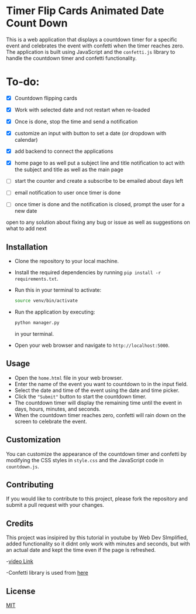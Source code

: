 
# Timer Flip Cards Animated Date Count Down

This is a web application that displays a countdown timer for a specific event and celebrates the event with confetti when the timer reaches zero. The application is built using JavaScript and the `confetti.js` library to handle the countdown timer and confetti functionality.

# To-do:
- [x] Countdown flipping cards
- [x] Work with selected date and not restart when re-loaded
- [x] Once is done, stop the time and send a notification
- [x] customize an input with button to set a date (or dropdown with calendar)
- [x] add backend to connect the applications
- [x] home page to as well put a subject line and title notification to act with the subject and title as well as the main page
- [ ] start the counter and create a subscribe to be emailed about days left
- [ ] email notification to user once timer is done
- [ ] once timer is done  and the notification is closed, prompt the user for a new date


open to any solution about fixing any bug or issue as well as suggestions on what to add next

## Installation
- Clone the repository to your local machine.
- Install the required dependencies by running `pip install -r requirements.txt`.
- Run this in your terminal to activate:
  
  ```bash
  source venv/bin/activate
  ```
  
- Run the application by executing:
 
  ```bash
  python manager.py
  ```
  in your terminal.
  
- Open your web browser and navigate to `http://localhost:5000`.

## Usage

- Open the `home.html` file in your web browser.
- Enter the name of the event you want to countdown to in the input field.
- Select the date and time of the event using the date and time picker.
- Click the `"Submit"` button to start the countdown timer.
- The countdown timer will display the remaining time until the event in days, hours, minutes, and seconds.
- When the countdown timer reaches zero, confetti will rain down on the screen to celebrate the event.

## Customization

You can customize the appearance of the countdown timer and confetti by modifying the CSS styles in `style.css` and the JavaScript code in `countdown.js`.

## Contributing

If you would like to contribute to this project, please fork the repository and submit a pull request with your changes.

## Credits
This project was insipired by this tutorial in youtube by Web Dev SImplified, added functionality so it didnt only work with minutes and seconds, but with an actual date and kept the time even if the page is refreshed.

-[video Link](https://www.youtube.com/watch?v=p_6IuhmBsfc)

-Confetti library is used from [here](https://confetti.js.org/more.html) 

## License

[MIT](https://choosealicense.com/licenses/mit)

